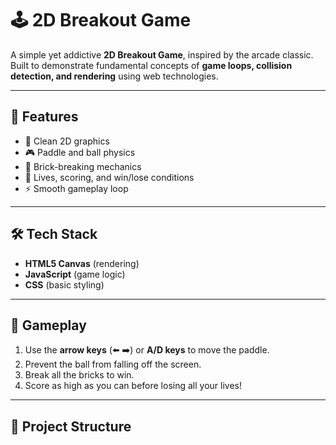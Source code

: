 # 🕹️ 2D Breakout Game  

A simple yet addictive **2D Breakout Game**, inspired by the arcade classic.  
Built to demonstrate fundamental concepts of **game loops, collision detection, and rendering** using web technologies.  

---

## 🚀 Features
- 🎨 Clean 2D graphics  
- 🎮 Paddle and ball physics  
- 🧱 Brick-breaking mechanics  
- 🔄 Lives, scoring, and win/lose conditions  
- ⚡ Smooth gameplay loop  

---

## 🛠️ Tech Stack
- **HTML5 Canvas** (rendering)  
- **JavaScript** (game logic)  
- **CSS** (basic styling)  

---

## 🎯 Gameplay
1. Use the **arrow keys** (⬅️ ➡️) or **A/D keys** to move the paddle.  
2. Prevent the ball from falling off the screen.  
3. Break all the bricks to win.  
4. Score as high as you can before losing all your lives!  

---

## 📂 Project Structure

